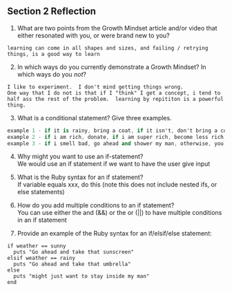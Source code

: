 ## Section 2 Reflection

1. What are two points from the Growth Mindset article and/or video that either resonated with you, or were brand new to you?
```some people think it's all nature and no nurture, but if you want to grow you can grow.  
learning can come in all shapes and sizes, and failing / retrying things, is a good way to learn
```

2. In which ways do you currently demonstrate a Growth Mindset? In which ways do you _not_?
```
I like to experiment.  I don't mind getting things wrong.
One way that I do not is that if I "think" I get a concept, i tend to half ass the rest of the problem.  learning by repititon is a powerful thing.
```

3. What is a conditional statement? Give three examples.
```a condtional statement is the programming doing one or multiple different things based on the evaluation of a statment.
example 1 - if it is rainy, bring a coat, if it isn't, don't bring a coat.
example 2 - if i am rich, donate, if i am super rich, become less rich, otherwise, get back on that grind
example 3 - if i smell bad, go ahead and shower my man, otherwise, you are ready to hit the tizzown
```

4. Why might you want to use an if-statement? <br>
We would use an if statement if we want to have the user give input

5. What is the Ruby syntax for an if statement? <br>
If variable equals xxx, do this (note this does not include nested ifs, or else statements)

6. How do you add multiple conditions to an if statement? <br>
You can use either the and (&&) or the or (||) to have multiple conditions in an if statement

7. Provide an example of the Ruby syntax for an if/elsif/else statement:
```
if weather == sunny
  puts "Go ahead and take that sunscreen"
elsif weather == rainy
  puts "Go ahead and take that umbrella"
else
  puts "might just want to stay inside my man"
end

```
